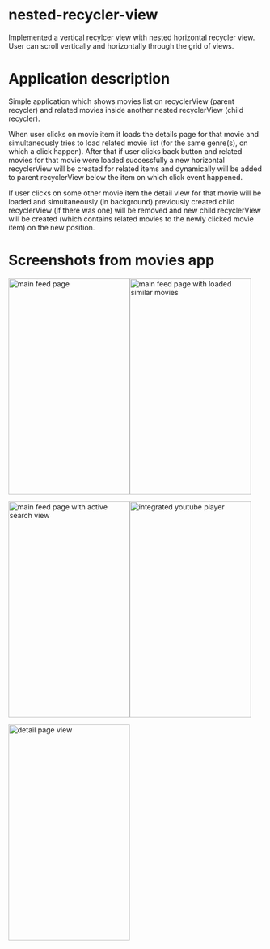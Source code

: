# nested-recycler-view

<p>
Implemented a vertical recylcer view with nested horizontal recycler view.<br/>
User can scroll vertically and horizontally through the grid of views.
</p>

# Application description
<p>
Simple application which shows movies list on recyclerView (parent recycler) and related movies inside another nested recyclerView (child recycler).
</p>

<p>
When user clicks on movie item it loads the details page for that movie and simultaneously tries to load related movie list (for the same genre(s), on which a click happen). After that if user clicks back button and related movies for that movie were loaded successfully a new horizontal recyclerView will be created for related items and dynamically will be added to parent recyclerView below the item on which click event happened.
</p>
<p>
If user clicks on some other movie item the detail view for that movie will be loaded and simultaneously (in background) previously created child recyclerView (if there was one) will be removed and new child recyclerView will be created (which contains related movies to the newly clicked movie item) on the new position.
</p>

# Screenshots from movies app
<img src="https://cloud.githubusercontent.com/assets/11542701/12661695/6cfc4f38-c61b-11e5-955a-f4764fa1c486.png" width="240px" height="426px" style="float: left; display:inline" alt="main feed page"></img>

<img src="https://cloud.githubusercontent.com/assets/11542701/12661709/83e49a8e-c61b-11e5-8f73-06a659b3c086.png" width="240px" height="426px"  alt="main feed page with loaded similar movies"></img>

<img src="https://cloud.githubusercontent.com/assets/11542701/12661712/8c920ed2-c61b-11e5-8ca2-b1419f19712f.png" width="240px" height="426px" style="float: left; display:inline"  alt="main feed page with active search view"></img>

<img src="https://cloud.githubusercontent.com/assets/11542701/12661719/93ac554c-c61b-11e5-92f2-d95a7d34c860.png" width="240px" height="426px"  alt="integrated youtube player"></img>

<img src="https://cloud.githubusercontent.com/assets/11542701/12661723/a0a11ba2-c61b-11e5-8ce7-10662877f98c.png" width="240px" height="426px" style="float: left; display:inline"  alt="detail page view"></img>

